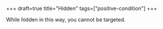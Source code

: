 +++
draft=true
title="Hidden"
tags=["positive-condition"]
+++

While hidden in this way, you cannot be targeted.
